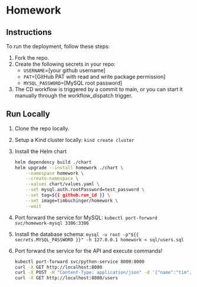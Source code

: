 # Homework

## Instructions

To run the deployment, follow these steps:

1. Fork the repo.
2. Create the following secrets in your repo:
    * `USERNAME`=[your github username]
    * `PAT`=[GitHub PAT with read and write package permission]
    * `MYSQL_PASSWORD`=[MySQL root password]
3. The CD workflow is triggered by a commit to main, or you can start it manually through the workflow_dispatch trigger.

## Run Locally

1. Clone the repo locally.
2. Setup a Kind cluster locally: `kind create cluster`
3. Install the Helm chart

    ```bash
    helm dependency build ./chart
    helm upgrade --install homework ./chart \
        --namespace homework \
        --create-namespace \
        --values chart/values.yaml \
        --set mysql.auth.rootPassword=test_password \
        --set tag=${{ github.run_id }} \
        --set image=timbuchinger/homework \
        --wait
    ```

4. Port forward the service for MySQL: `kubectl port-forward svc/homework-mysql 3306:3306`
5. Install the database schema: `mysql -u root -p"${{ secrets.MYSQL_PASSWORD }}" -h 127.0.0.1 homework < sql/users.sql`
6. Port forward the service for the API and execute commands!

    ```bash
    kubectl port-forward svc/python-service 8000:8000
    curl -X GET http://localhost:8000
    curl -X POST -H "Content-Type: application/json" -d '{"name":"tim","email":"noreply@email.com","pwd":"my_password"}' http://localhost:8000/create
    curl -X GET http://localhost:8000/users
    ```
